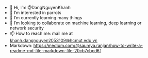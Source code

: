 - 👋 Hi, I’m @DangNguyenKhanh
- 👀 I’m interested in parrots
- 🌱 I’m currently learning many things
- 💞️ I’m looking to collaborate on machine learning, deep learning or network security 
- 📫 How to reach me: mail me at khanh.dangnguyen2053109@hcmut.edu.vn 
- Markdown: https://medium.com/@saumya.ranjan/how-to-write-a-readme-md-file-markdown-file-20cb7cbcd6f
